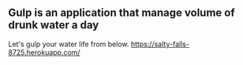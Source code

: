 ## Gulp is an application that manage volume of drunk water a day

Let's gulp your water life from below.
https://salty-falls-8725.herokuapp.com/
